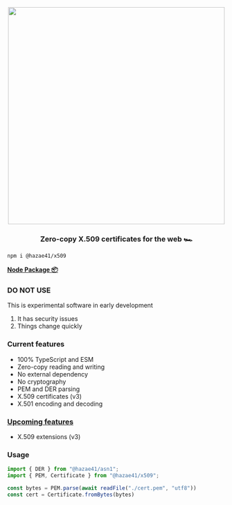 <div align="center">
<img width="500" src="https://user-images.githubusercontent.com/4405263/207936451-2c8ed697-0319-4c59-b90e-34b7cd447b60.png" />
</div>
<h3 align="center">
Zero-copy X.509 certificates for the web 🏎️
</h3>

```bash
npm i @hazae41/x509
```

[**Node Package 📦**](https://www.npmjs.com/package/@hazae41/x509)

### DO NOT USE

This is experimental software in early development

1. It has security issues
2. Things change quickly

### Current features
- 100% TypeScript and ESM
- Zero-copy reading and writing
- No external dependency
- No cryptography
- PEM and DER parsing
- X.509 certificates (v3)
- X.501 encoding and decoding

### [Upcoming features](https://github.com/sponsors/hazae41)
- X.509 extensions (v3)

### Usage

```typescript
import { DER } from "@hazae41/asn1";
import { PEM, Certificate } from "@hazae41/x509";

const bytes = PEM.parse(await readFile("./cert.pem", "utf8"))
const cert = Certificate.fromBytes(bytes)
```

